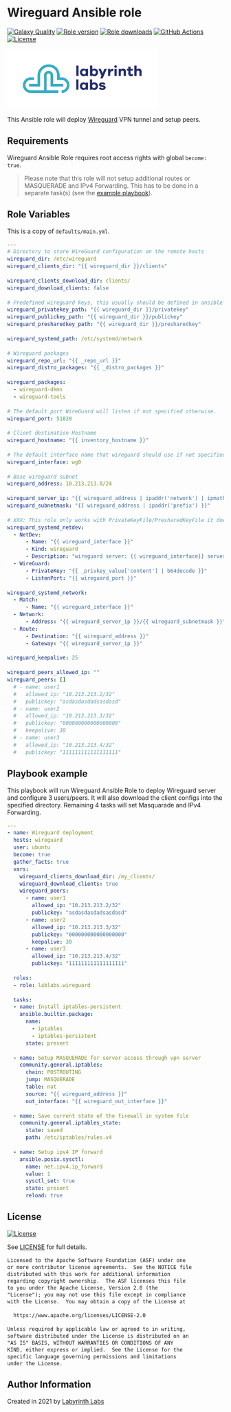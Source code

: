 # Wireguard Ansible role

[![Galaxy Quality](https://img.shields.io/ansible/quality/56888?style=flat&logo=ansible)](https://galaxy.ansible.com/lablabs/wireguard)
[![Role version](https://img.shields.io/github/v/release/lablabs/ansible-role-wireguard)](https://galaxy.ansible.com/lablabs/wireguard)
[![Role downloads](https://img.shields.io/ansible/role/d/56888)](https://galaxy.ansible.com/lablabs/wireguard)
[![GitHub Actions](https://github.com/lablabs/ansible-role-wireguard/actions/workflows/lint.yaml/badge.svg)](https://github.com/lablabs/ansible-role-wireguard/actions)
[![License](https://img.shields.io/github/license/lablabs/ansible-role-wireguard)](https://github.com/lablabs/ansible-role-wireguard/blob/main/LICENSE)

[<img src="ll-logo.png">](https://lablabs.io/)

This Ansible role will deploy [Wireguard](https://www.wireguard.com/) VPN tunnel and setup peers.

## Requirements

Wireguard Ansible Role requires root access rights with global `become: true`.

> Please note that this role will not setup additional routes or MASQUERADE and IPv4 Forwarding. This has to be done in a separate task(s) (see the [example playbook](#playbook-example)).

## Role Variables

This is a copy of `defaults/main.yml`.

```yaml
---
# Directory to store WireGuard configuration on the remote hosts
wireguard_dir: /etc/wireguard
wireguard_clients_dir: "{{ wireguard_dir }}/clients"

wireguard_clients_download_dir: clients/
wireguard_download_clients: false

# Predefined wireguard keys, this usually should be defined in ansible-vault
wireguard_privatekey_path: "{{ wireguard_dir }}/privatekey"
wireguard_publickey_path: "{{ wireguard_dir }}/publickey"
wireguard_presharedkey_path: "{{ wireguard_dir }}/presharedkey"

wireguard_systemd_path: /etc/systemd/network

# Wireguard packages
wireguard_repo_url: "{{ _repo_url }}"
wireguard_distro_packages: "{{ _distro_packages }}"

wireguard_packages:
  - wireguard-dkms
  - wireguard-tools

# The default port WireGuard will listen if not specified otherwise.
wireguard_port: 51820

# Client destination Hostname
wireguard_hostname: "{{ inventory_hostname }}"

# The default interface name that wireguard should use if not specified otherwise.
wireguard_interface: wg0

# Base wireguard subnet
wireguard_address: 10.213.213.0/24

wireguard_server_ip: "{{ wireguard_address | ipaddr('network') | ipmath(1) }}"
wireguard_subnetmask: "{{ wireguard_address | ipaddr('prefix') }}"

# XXX: This role only works with PrivateKeyFile/PresharedKeyFile it doesn't suppor variables.
wireguard_systemd_netdev:
  - NetDev:
      - Name: "{{ wireguard_interface }}"
      - Kind: wireguard
      - Description: "wireguard server: {{ wireguard_interface}} server on {{ wireguard_address }}"
  - WireGuard:
      - PrivateKey: "{{ _privkey_value['content'] | b64decode }}"
      - ListenPort: "{{ wireguard_port }}"

wireguard_systemd_network:
  - Match:
      - Name: "{{ wireguard_interface }}"
  - Network:
      - Address: "{{ wireguard_server_ip }}/{{ wireguard_subnetmask }}"
  - Route:
      - Destination: "{{ wireguard_address }}"
      - Gateway: "{{ wireguard_server_ip }}"

wireguard_keepalive: 25

wireguard_peers_allowed_ip: ""
wireguard_peers: []
  # - name: user1
  #   allowed_ip: "10.213.213.2/32"
  #   publickey: "asdasdasdadsasdasd"
  # - name: user2
  #   allowed_ip: "10.213.213.3/32"
  #   publickey: "000000000000000000"
  #   keepalive: 30
  # - name: user3
  #   allowed_ip: "10.213.213.4/32"
  #   publickey: "111111111111111111"

```

## Playbook example

This playbook will run Wireguard Ansible Role to deploy Wireguard server and configure 3 users/peers.
It will also download the client configs into the specified directory. Remaining 4 tasks will set Masquarade and IPv4 Forwarding.

```yaml
---
- name: Wireguard deployment
  hosts: wireguard
  user: ubuntu
  become: true
  gather_facts: true
  vars:
    wireguard_clients_download_dir: /my_clients/
    wireguard_download_clients: true
    wireguard_peers:
      - name: user1
        allowed_ip: "10.213.213.2/32"
        publickey: "asdasdasdadsasdasd"
      - name: user2
        allowed_ip: "10.213.213.3/32"
        publickey: "000000000000000000"
        keepalive: 30
      - name: user3
        allowed_ip: "10.213.213.4/32"
        publickey: "111111111111111111"

  roles:
  - role: lablabs.wireguard

  tasks:
  - name: Install iptables-persistent
    ansible.builtin.package:
      name:
        - iptables
        - iptables-persistent
      state: present

  - name: Setup MASQUERADE for server access through vpn server
    community.general.iptables:
      chain: POSTROUTING
      jump: MASQUERADE
      table: nat
      source: "{{ wireguard_address }}"
      out_interface: "{{ wireguard_out_interface }}"

  - name: Save current state of the firewall in system file
    community.general.iptables_state:
      state: saved
      path: /etc/iptables/rules.v4

  - name: Setup ipv4 IP forward
    ansible.posix.sysctl:
      name: net.ipv4.ip_forward
      value: 1
      sysctl_set: true
      state: present
      reload: true

```

## License

[![License](https://img.shields.io/badge/License-Apache%202.0-blue.svg)](https://opensource.org/licenses/Apache-2.0)

See [LICENSE](LICENSE) for full details.

    Licensed to the Apache Software Foundation (ASF) under one
    or more contributor license agreements.  See the NOTICE file
    distributed with this work for additional information
    regarding copyright ownership.  The ASF licenses this file
    to you under the Apache License, Version 2.0 (the
    "License"); you may not use this file except in compliance
    with the License.  You may obtain a copy of the License at

      https://www.apache.org/licenses/LICENSE-2.0

    Unless required by applicable law or agreed to in writing,
    software distributed under the License is distributed on an
    "AS IS" BASIS, WITHOUT WARRANTIES OR CONDITIONS OF ANY
    KIND, either express or implied.  See the License for the
    specific language governing permissions and limitations
    under the License.

## Author Information

Created in 2021 by [Labyrinth Labs](https://www.lablabs.io/)
